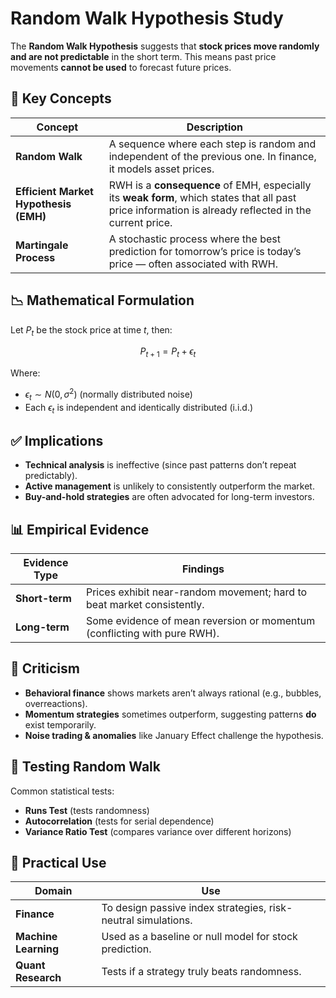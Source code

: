 # Random Walk Hypothesis Study

The **Random Walk Hypothesis** suggests that **stock prices move randomly and are not predictable** in the short term. This means past price movements **cannot be used** to forecast future prices.


## 🧩 Key Concepts

| Concept                               | Description                                                                                                                                            |
| ------------------------------------- | ------------------------------------------------------------------------------------------------------------------------------------------------------ |
| **Random Walk**                       | A sequence where each step is random and independent of the previous one. In finance, it models asset prices.                                          |
| **Efficient Market Hypothesis (EMH)** | RWH is a **consequence** of EMH, especially its **weak form**, which states that all past price information is already reflected in the current price. |
| **Martingale Process**                | A stochastic process where the best prediction for tomorrow’s price is today’s price — often associated with RWH.                                      |


## 📉 Mathematical Formulation

Let $P_t$ be the stock price at time $t$, then:

$$
P_{t+1} = P_t + \epsilon_t
$$

Where:

* $\epsilon_t \sim N(0, \sigma^2)$ (normally distributed noise)
* Each $\epsilon_t$ is independent and identically distributed (i.i.d.)


## ✅ Implications

* **Technical analysis** is ineffective (since past patterns don’t repeat predictably).
* **Active management** is unlikely to consistently outperform the market.
* **Buy-and-hold strategies** are often advocated for long-term investors.


## 📊 Empirical Evidence

| Evidence Type  | Findings                                                                 |
| -------------- | ------------------------------------------------------------------------ |
| **Short-term** | Prices exhibit near-random movement; hard to beat market consistently.   |
| **Long-term**  | Some evidence of mean reversion or momentum (conflicting with pure RWH). |


## 🚫 Criticism

* **Behavioral finance** shows markets aren’t always rational (e.g., bubbles, overreactions).
* **Momentum strategies** sometimes outperform, suggesting patterns **do** exist temporarily.
* **Noise trading & anomalies** like January Effect challenge the hypothesis.


## 🧪 Testing Random Walk

Common statistical tests:

* **Runs Test** (tests randomness)
* **Autocorrelation** (tests for serial dependence)
* **Variance Ratio Test** (compares variance over different horizons)


## 🧭 Practical Use

| Domain               | Use                                                           |
| -------------------- | ------------------------------------------------------------- |
| **Finance**          | To design passive index strategies, risk-neutral simulations. |
| **Machine Learning** | Used as a baseline or null model for stock prediction.        |
| **Quant Research**   | Tests if a strategy truly beats randomness.                   |



